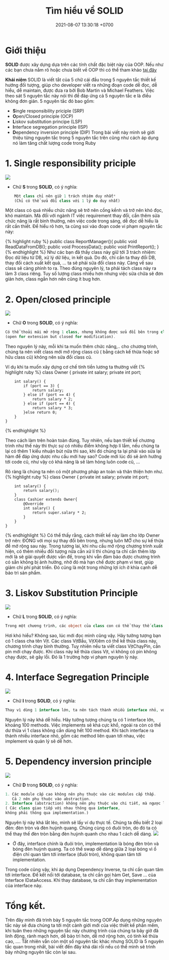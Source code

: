 ﻿---
layout: post
title:  "Tìm hiểu về SOLID"
date:   2021-08-07 13:30:18 +0700
categories: jekyll update
---

# **Giới thiệu** 
**SOLID** được xây dựng dựa trên các tính chất đặc biệt này của OOP. Nếu như các bạn chưa nắm rõ hoặc chưa biết về OOP thì có thể tham khảo [tại đây](https://github.com/QuocDang0704/)

**Khái niệm** 
SOLID là viết tắt của 5 chữ cái đầu trong 5 nguyên tắc thiết kế hướng đối tượng, giúp cho developer viết ra những đoạn code dễ đọc, dễ hiểu, dễ maintain, được đưa ra bởi Bob Martin và Michael Feathers. Việc theo sát 5 nguyên tắc này nói thì để đáp ứng cả 5 nguyên tắc e là điều không đơn giản. 5 nguyên tắc đó bao gồm:

- **S**ingle responsibility priciple (SRP)
- **O**pen/Closed principle (OCP)
- **L**iskov substitution principe (LSP)
- **I**nterface segregation principle (ISP)
- **D**ependency inversion principle (DIP) Trong bài viết này mình sẽ giới thiệu từng nguyên tắc trong 5 nguyên tắc trên cũng như cách áp dụng nó làm tăng chất lượng code trong Ruby

# **1. Single responsibility priciple**
![](https://raw.githubusercontent.com/QuocDang0704/QuocDang0704.github.io/master/docs/_posts/Aspose.Words.3ed05f72-565b-4f59-a3e2-bb38f6ce1cef.001.png)

- Chữ **S** trong **SOLID**, có ý nghĩa:
```php
    Một class chỉ nên giữ 1 trách nhiệm duy nhất*
    (Chỉ có thể sửa đổi class với 1 lý do duy nhất)
```

Một class có quá nhiều chức năng sẽ trở nên cồng kềnh và trở nên khó đọc, khó maintain. Mà đối với ngành IT việc requirement thay đổi, cần thêm sửa chức năng là rất bình thường, nên việc code trong sáng, dễ đọc dễ hiểu là rất cần thiết. 
Để hiểu rõ hơn, ta cũng soi vào đoạn code vi phạm nguyên tắc này:

{% highlight ruby %}
    public class ReportManager(){
        public void ReadDataFromDB();
        public void ProcessData();
        public void PrintReport();
    }
{% endhighlight %}
Như các bạn đã thấy class này giữ tới 3 trách nhiệm: Đọc dữ liệu từ DB, xử lý dữ liệu, in kết quả. Do đó, chỉ cần ta thay đổi DB, thay đổi cách xuất kết quả, … ta sẽ phải sửa đổi class này. Càng về sau class sẽ càng phình to ra. Theo đúng nguyên lý, ta phải tách class này ra làm 3 class riêng. Tuy số lượng class nhiều hơn nhưng việc sửa chữa sẽ đơn giản hơn, class ngắn hơn nên cũng ít bug hơn.

# **2. Open/closed principle**
![](https://raw.githubusercontent.com/QuocDang0704/QuocDang0704.github.io/master/docs/_posts/Aspose.Words.3ed05f72-565b-4f59-a3e2-bb38f6ce1cef.002.png)

- Chữ **O** trong **SOLID**, có ý nghĩa:
```php
Có thể thoải mái mở rộng 1 class, nhưng không được sửa đổi bên trong class đó 
(open for extension but closed for modification).
```

Theo nguyên lý này, mỗi khi ta muốn thêm chức năng,.. cho chương trình, chúng ta nên viết class mới mở rộng class cũ ( bằng cách kế thừa hoặc sở hữu class cũ) không nên sửa đổi class cũ.

Ví dụ khi ta muốn xây dựng cơ chế tính tiền lương ta thường viết
{% highlight ruby %}
    class Owner {
        private int salary;
        private int port;

        int salary() {
            if (port == 3) {
                return salary;
            } else if (port == 4) {
                return salary * 2;
            } else if (port == 4) {
                return salary * 3;
            }else return 0;
        }
    }
{% endhighlight %}

Theo cách làm trên hoàn toàn đúng. Tuy nhiên, nếu bạn thiết kế chương trình như thế này thì thực sự có nhiều điểm không hợp lí lắm, nếu chúng ta lại có thêm 1 kiểu nhuận bút nữa thì sao, khi đó chúng ta lại phải vào sửa lại hàm để đáp ứng dược nhu cầu mới hay sao? Code mới lúc đó sẽ ảnh hưởng tới code cũ, như vậy có khả năng là sẽ làm hỏng luôn code cũ, …

Rõ ràng là chúng ta nên có một phương pháp an toàn và thân thiện hơn như. 
{% highlight ruby %}
    class Owner {
        private int salary;
        private int port;

        int salary() {
            return salary();
        }
        class Cashier extends Owner{
            @Override
            int salary() {
                return super.salary * 2; 
            }
        }
    }
{% endhighlight %}
Có thể thấy rằng, cách thiết kế này làm cho lớp Owner trở nên: ĐÓNG với mọi sự thay đổi bên trong, nhưng luôn MỞ cho sự kế thừa để mở rộng sau này. Trong tương lai, khi nhu cầu mở rộng chương trình xuất hiện, có thêm nhiều đối tượng nữa cần xử lí thì chúng ta chỉ cần thêm lớp mới là sẽ giải quyết được vấn đề, trong khi vẫn đảm bảo được chương trình có sẵn không bị ảnh hưởng, nhờ đó mà hạn chế được phạm vi test, giúp giảm chi phí phát triển. Đó cũng là một trong những lợi ích ở khía cạnh dễ bảo trì sản phẩm.

# **3. Liskov Substitution Principle**
![](https://raw.githubusercontent.com/QuocDang0704/QuocDang0704.github.io/master/docs/_posts/Aspose.Words.3ed05f72-565b-4f59-a3e2-bb38f6ce1cef.003.png)

- Chữ **L** trong **SOLID**, có ý nghĩa:
```php
Trong một chương trình, các object của class con có thể thay thế class cha mà không làm thay đổi tính đúng đắn của chương trình
```
Hơi khó hiểu? Không sao, lúc mới đọc mình cũng vậy. Hãy tưởng tượng bạn có 1 class cha tên Vịt. Các class VịtBầu, VịtXiêm có thể kế thừa class này, chương trình chạy bình thường. Tuy nhiên nếu ta viết class VịtChạyPin, cần pin mới chạy được. Khi class này kế thừa class Vịt, vì không có pin không chạy được, sẽ gây lỗi. Đó là 1 trường hợp vi phạm nguyên lý này.

# **4. Interface Segregation Principle**
![](https://raw.githubusercontent.com/QuocDang0704/QuocDang0704.github.io/master/docs/_posts/Aspose.Words.3ed05f72-565b-4f59-a3e2-bb38f6ce1cef.004.png)

- Chữ **I** trong **SOLID**, có ý nghĩa:
```php
Thay vì dùng 1 interface lớn, ta nên tách thành nhiều interface nhỏ, với nhiều mục đích cụ thể
```

Nguyên lý này khá dễ hiểu. Hãy tưởng tượng chúng ta có 1 interface lớn, khoảng 100 methods. Việc implements sẽ khá cực khổ, ngoài ra còn có thể dư thừa vì 1 class không cần dùng hết 100 method. Khi tách interface ra thành nhiều interface nhỏ, gồm các method liên quan tới nhau, việc implement và quản lý sẽ dễ hơn.

# **5. Dependency inversion principle**
![](https://raw.githubusercontent.com/QuocDang0704/QuocDang0704.github.io/master/docs/_posts/Aspose.Words.3ed05f72-565b-4f59-a3e2-bb38f6ce1cef.005.png)

- Chữ **D** trong **SOLID**, có ý nghĩa:
```php
1. Các module cấp cao không nên phụ thuộc vào các modules cấp thấp. 
   Cả 2 nên phụ thuộc vào abstraction.
2. Interface (abstraction) không nên phụ thuộc vào chi tiết, mà ngược lại.
( Các class giao tiếp với nhau thông qua interface, 
không phải thông qua implementation.)
```

Nguyên lý này khá lắt léo, mình sẽ lấy ví dụ thực tế. Chúng ta đều biết 2 loại đèn: đèn tròn và đèn huỳnh quang. Chúng cùng có đuôi tròn, do đó ta có thể thay thế đèn tròn bằng đèn huỳnh quanh cho nhau 1 cách dễ dàng.
![](https://raw.githubusercontent.com/QuocDang0704/QuocDang0704.github.io/master/docs/_posts/Aspose.Words.3ed05f72-565b-4f59-a3e2-bb38f6ce1cef.006.png)

- Ở đây, interface chính là đuôi tròn, implementation là bóng đèn tròn và bóng đèn huỳnh quang. Ta có thể swap dễ dàng giữa 2 loại bóng vì ổ điện chỉ quan tâm tới interface (đuôi tròn), không quan tâm tới implementation.

Trong code cũng vậy, khi áp dụng Dependency Inverse, ta chỉ cần quan tâm tới interface. Để kết nối tới database, ta chỉ cần gọi hàm Get, Save … của Interface IDataAccess. Khi thay database, ta chỉ cần thay implementation của interface này.
# Tổng kết.
Trên đây mình đã trình bày 5 nguyên tắc trong OOP.Áp dụng những nguyên tắc này sẽ đưa chúng ta tới một cảnh giới mới của việc thiết kế phần mềm, khi tuân theo những nguyên tắc này chương trình của chúng ta bây giờ đã linh động, rành mạch hơn, dễ bảo trì hơn, dễ mở rộng hơn, có tính kế thừa cao, …. Tất nhiên vẫn còn một số nguyên tắc khác nhưng SOLID là 5 nguyên tắc quan trong nhất, bài viết đến đây khá dài rồi nếu có thể mình sẽ trình bày những nguyên tắc còn lại sau.